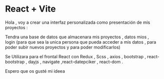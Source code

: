 # React + Vite

Hola , voy a crear una interfaz personalizada como presentación de mis proyectos :

Tendra una base de datos que almacenara mis proyectos , datos mios , login (para que sea la unica persona que pueda acceder a mis datos , para poder subir nuevos proyectos y para poder modificarlos)

Se Utilizara para el frontal React con Redux , Scss , axios , bootstrap , react-bootstrap , dayjs , navigate ,react-datepciker , react-dom .

Espero que os gusté mi ideea